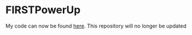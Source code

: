 # FIRSTPowerUp

My code can now be found [here](https://github.com/FRC-USB-6880/FIRSTPowerUp/tree/Kenny). This repository will no longer be updated
